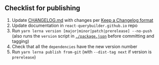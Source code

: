 ## Checklist for publishing

1. Update [CHANGELOG.md](CHANGELOG.md) with changes per [Keep a Changelog format](https://keepachangelog.com/)
2. Update documentation in `react-querybuilder.github.io` repo
3. Run `yarn lerna version [major|minor|patch|prerelease] --no-push` (also runs the `version` script in [`./package.json`](package.json) before committing and tagging)
4. Check that all the `dependencies` have the new version number
5. Run `yarn lerna publish from-git` (with `--dist-tag next` if version is `prerelease`)
